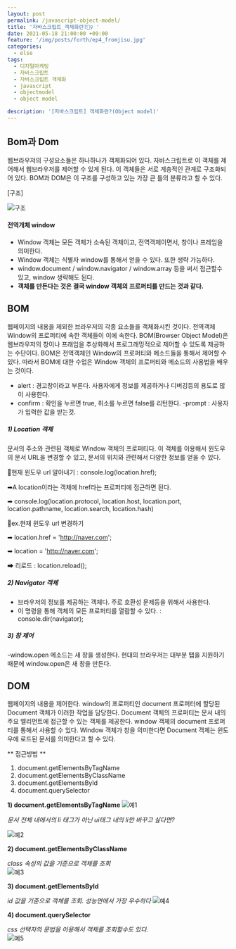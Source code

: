 ```yaml
---
layout: post
permalink: /javascript-object-model/
title: '자바스크립트_객체화란?💇‍♀️ '
date: 2021-05-18 21:00:00 +09:00
feature: '/img/posts/forth/ep4_fromjisu.jpg'
categories:
  - else
tags:
  - 디지털마케팅
  - 자바스크립트
  - 자바스크립트 객체화
  - javascript
  - objectmodel
  - object model

description: '[자바스크립트] 객체화란?(Object model)'
---
```


## Bom과 Dom

웹브라우저의 구성요소들은 하나하나가 객체화되어 있다. 자바스크립트로 이 객체를 제어해서 웹브라우저를 제어할 수 있게 된다. 이 객체들은 서로 계층적인 관계로 구조화되어 있다. BOM과 DOM은 이 구조를 구성하고 있는 가장 큰 틀의 분류라고 할 수 있다.

[구조]

![구조](/img/posts/forth/first.JPG)  


#### 전역개체 window ####
- Window 객체는 모든 객체가 소속된 객체이고, 전역객체이면서, 창이나 프레임을 의미한다.
- Window 객체는 식별자 window를 통해서 얻을 수 있다. 또한 생략 가능하다.
- window.document / window.navigator / window.array 등을 써서 접근할수 있고, window 생략해도 된다.
- **객체를 만든다는 것은 결국 window 객체의 프로퍼티를 만드는 것과 같다.**








## BOM ##

웹페이지의 내용을 제외한 브라우저의 각종 요소들을 객체화시킨 것이다. 전역객체 Window의 프로퍼티에 속한 객체들이 이에 속한다. BOM(Browser Object Model)은  웹브라우저의 창이나 프래임을 추상화해서 프로그래밍적으로 제어할 수 있도록 제공하는 수단이다. BOM은 전역객체인 Window의 프로퍼티와 메소드들을 통해서 제어할 수 있다. 따라서 BOM에 대한 수업은 Window 객체의 프로퍼티와 메소드의 사용법을 배우는 것이다.

 - alert : 경고창이라고 부른다. 사용자에게 정보를 제공하거나 디버깅등의 용도로 많이 사용한다.
 - confirm : 확인을 누르면 true, 취소를 누르면 false를 리턴한다.
 -prompt : 사용자가 입력한 값을 받는것.
​

##### 1) Location 객체 #####
문서의 주소와 관련된 객체로 Window 객체의 프로퍼티다. 이 객체를 이용해서 윈도우의 문서 URL을 변경할 수 있고, 문서의 위치와 관련해서 다양한 정보를 얻을 수 있다.

 📌현재 윈도우 url 알아내기 : console.log(location.href);

  ➡A location이라는 객체에 href라는 프로퍼티에 접근하면 된다.

  ➡ console.log(location.protocol, location.host, location.port, location.pathname, location.search, location.hash)

📌ex.현재 윈도우 url 변경하기

➡ location.href = 'http://naver.com';

➡ location = 'http://naver.com';

➡ 리로드 : location.reload();
​


##### 2) Navigator 객체 #####

 - 브라우저의 정보를 제공하는 객체다. 주로 호환성 문제등을 위해서 사용한다.
 - 이 명령을 통해 객체의 모든 프로퍼티를 열람할 수 있다. : console.dir(navigator);



##### 3) 창 제어  #####
 -window.open 메소드는 새 창을 생성한다. 현대의 브라우저는 대부분 탭을 지원하기 때문에 window.open은 새 창을 만든다.





## DOM ##
웹페이지의 내용을 제어한다. window의 프로퍼티인 document 프로퍼터에 할당된 Document 객체가 이러한 작업을 담당한다.  Document 객체의 프로퍼티는 문서 내의 주요 엘리먼트에 접근할 수 있는 객체를 제공한다. window 객체의 document 프로퍼티를 통해서 사용할 수 있다. Window 객체가 창을 의미한다면 Document 객체는 윈도우에 로드된 문서를 의미한다고 할 수 있다.

** 접근방법 **
 ​
1. document.getElementsByTagName
2. document.getElementsByClassName
3. document.getElementsById
4. document.querySelector   


**1) document.getElementsByTagName​**
 ![예1](/img/posts/forth/second.jpg)

 *문서 전체 내에서의 li 태그가 아닌 ui태그 내의 li만 바꾸고 싶다면?*

 ![예2](/img/posts/forth/third.jpg)

 **2) document.getElementsByClassName​**

 *class 속성의 값을 기준으로 객체를 조회*  
  ![예3](/img/posts/forth/forth.jpg)

 **3) document.getElementsById​**

 *id 값을 기준으로 객체를 조회. 성능면에서 가장 우수하다*
   ![예4](/img/posts/forth/fifth.jpg)

**4) document.querySelector**

 *css 선택자의 문법을 이용해서 객체를 조회할수도 있다.*  
   ![예5](/img/posts/forth/sixth.jpg)

